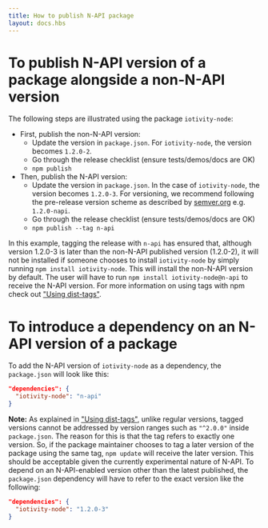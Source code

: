 ```yaml
---
title: How to publish N-API package
layout: docs.hbs
---
```


# To publish N-API version of a package alongside a non-N-API version

The following steps are illustrated using the package `iotivity-node`:

* First, publish the non-N-API version:
  * Update the version in `package.json`. For `iotivity-node`, the version
  becomes `1.2.0-2`.
  * Go through the release checklist (ensure tests/demos/docs are OK)
  * `npm publish`
* Then, publish the N-API version:
  * Update the version in `package.json`. In the case of `iotivity-node`,
  the version becomes `1.2.0-3`. For versioning, we recommend following
  the pre-release version scheme as described by
  [semver.org](https://semver.org/#spec-item-9) e.g. `1.2.0-napi`.
  * Go through the release checklist (ensure tests/demos/docs are OK)
  * `npm publish --tag n-api`

In this example, tagging the release with `n-api` has ensured that, although
version 1.2.0-3 is later than the non-N-API published version (1.2.0-2), it
will not be installed if someone chooses to install `iotivity-node` by simply
running `npm install iotivity-node`. This will install the non-N-API version
by default. The user will have to run `npm install iotivity-node@n-api` to
receive the N-API version. For more information on using tags with npm check
out ["Using dist-tags"][].

# To introduce a dependency on an N-API version of a package

To add the N-API version of `iotivity-node` as a dependency, the `package.json`
will look like this:

```json
"dependencies": {
  "iotivity-node": "n-api"
}
```

**Note:** As explained in
["Using dist-tags"][], unlike regular versions, tagged versions cannot be
addressed by version ranges such as `"^2.0.0"` inside `package.json`. The
reason for this is that the tag refers to exactly one version. So, if the
package maintainer chooses to tag a later version of the package using the
same tag, `npm update` will receive the later version. This should be acceptable
given the currently experimental nature of N-API. To depend on an N-API-enabled
version other than the latest published, the `package.json` dependency will
have to refer to the exact version like the following:

```json
"dependencies": {
  "iotivity-node": "1.2.0-3"
}
```

["Using dist-tags"]: https://docs.npmjs.com/getting-started/using-tags
